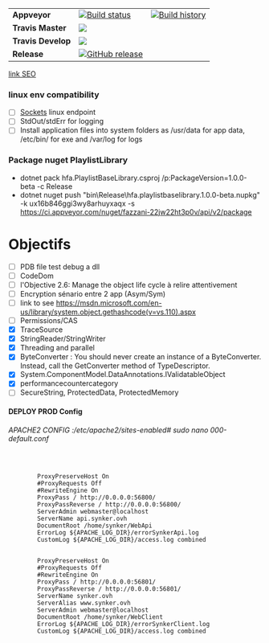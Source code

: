﻿| | | |
|-|-|-|
| **Appveyor** | [![Build status](https://ci.appveyor.com/api/projects/status/hwigxlp50tlut2ws?svg=true)](https://ci.appveyor.com/project/Fazzani/synker2-8v1uw) |[![Build history](https://buildstats.info/appveyor/chart/Fazzani/synker2-8v1uw)](https://ci.appveyor.com/project/dustinmoris/ci-buildstats/history)|
| **Travis Master** | [![](https://travis-ci.org/Fazzani/Synker2.svg?branch=master)](https://travis-ci.org/Fazzani/Synker2) |
| **Travis Develop** | [![](https://travis-ci.org/Fazzani/Synker2.svg?branch=Develop)](https://travis-ci.org/Fazzani/Synker2) |
| **Release** | [![GitHub release](https://img.shields.io/github/release/Fazzani/Synker2.svg?style=for-the-badge)](https://github.com/Fazzani/Synker2/releases/latest) |

[link SEO](https://github.com/angular/universal/tree/master/modules/aspnetcore-engine)

### linux env compatibility

- [ ] [Sockets](http://www.c-sharpcorner.com/article/building-a-tcp-server-in-net-core-on-ubuntu/) linux endpoint
- [ ] StdOut/stdErr for logging
- [ ] Install application files into system folders as /usr/data for app data, /etc/bin/ for exe and /var/log for logs
  
### Package nuget PlaylistLibrary

- dotnet pack hfa.PlaylistBaseLibrary.csproj /p:PackageVersion=1.0.0-beta -c Release
- dotnet nuget push "bin\Release\hfa.playlistbaselibrary.1.0.0-beta.nupkg" -k ux16b846ggi3wy8arhuyxaqx -s https://ci.appveyor.com/nuget/fazzani-22jw22ht3p0v/api/v2/package

Objectifs
=========
- [ ] PDB file test debug a dll
- [ ] CodeDom
- [ ] l'Objective 2.6: Manage the object life cycle à relire attentivement
- [ ] Encryption sénario entre 2 app (Asym/Sym)
- [ ] link to see https://msdn.microsoft.com/en-us/library/system.object.gethashcode(v=vs.110).aspx
- [ ] Permissions/CAS
- [x] TraceSource
- [x] StringReader/StringWriter
- [x] Threading and parallel
- [x] ByteConverter : You should never create an instance of a ByteConverter. Instead, call the GetConverter method of TypeDescriptor.
- [x] System.ComponentModel.DataAnnotations.IValidatableObject
- [x] performancecountercategory
- [ ] SecureString, ProtectedData, ProtectedMemory

#### DEPLOY PROD Config
###### APACHE2 CONFIG :/etc/apache2/sites-enabled# sudo nano 000-default.conf
<pre>
<code>
<VirtualHost *:80>
        ProxyPreserveHost On
        #ProxyRequests Off
        #RewriteEngine On
        ProxyPass / http://0.0.0.0:56800/
        ProxyPassReverse / http://0.0.0.0:56800/
        ServerAdmin webmaster@localhost
        ServerName api.synker.ovh
        DocumentRoot /home/synker/WebApi
        ErrorLog ${APACHE_LOG_DIR}/errorSynkerApi.log
        CustomLog ${APACHE_LOG_DIR}/access.log combined
</VirtualHost>
<VirtualHost *:80>
        ProxyPreserveHost On
        #ProxyRequests Off
        #RewriteEngine On
        ProxyPass / http://0.0.0.0:56801/
        ProxyPassReverse / http://0.0.0.0:56801/
        ServerName synker.ovh
        ServerAlias www.synker.ovh
        ServerAdmin webmaster@localhost
        DocumentRoot /home/synker/WebClient
        ErrorLog ${APACHE_LOG_DIR}/errorSynkerClient.log
        CustomLog ${APACHE_LOG_DIR}/access.log combined
</VirtualHost>
</code>
</pre>
